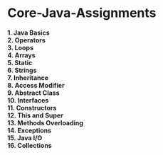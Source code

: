 # Core-Java-Assignments

<b>1. Java Basics</b></br>
<b>2. Operators</b></br>
<b>3. Loops</b></br>
<b>4. Arrays</b></br>
<b>5. Static</b></br>
<b>6. Strings</b></br>
<b>7. Inheritance</b></br>
<b>8. Access Modifier</b></br>
<b>9. Abstract Class</b></br>
<b>10. Interfaces</b></br>
<b>11. Constructors</b></br>
<b>12. This and Super</b></br>
<b>13. Methods Overloading</b></br>
<b>14. Exceptions</b></br>
<b>15. Java I/O</b></br>
<b>16. Collections</b></br>
